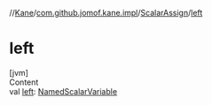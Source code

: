 //[Kane](../../index.md)/[com.github.jomof.kane.impl](../index.md)/[ScalarAssign](index.md)/[left](left.md)



# left  
[jvm]  
Content  
val [left](left.md): [NamedScalarVariable](../-named-scalar-variable/index.md)  



